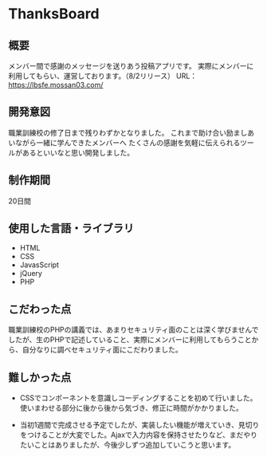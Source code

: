 # ThanksBoard

## 概要
メンバー間で感謝のメッセージを送りあう投稿アプリです。
実際にメンバーに利用してもらい、運営しております。（8/2リリース）
URL：https://lbsfe.mossan03.com/

## 開発意図
職業訓練校の修了日まで残りわずかとなりました。
これまで助け合い励ましあいながら一緒に学んできたメンバーへ
たくさんの感謝を気軽に伝えられるツールがあるといいなと思い開発しました。

## 制作期間
20日間

## 使用した言語・ライブラリ
* HTML
* CSS
* JavasScript
* jQuery
* PHP

## こだわった点
職業訓練校のPHPの講義では、あまりセキュリティ面のことは深く学びませんでしたが、生のPHPで記述していること、実際にメンバーに利用してもらうことから、自分なりに調べセキュリティ面にこだわりました。
　
## 難しかった点
* CSSでコンポーネントを意識しコーディングすることを初めて行いました。使いまわせる部分に後から後から気づき、修正に時間がかかりました。

* 当初1週間で完成させる予定でしたが、実装したい機能が増えていき、見切りをつけることが大変でした。Ajaxで入力内容を保持させたりなど、まだやりたいことはありましたが、今後少しずつ追加していこうと思います。